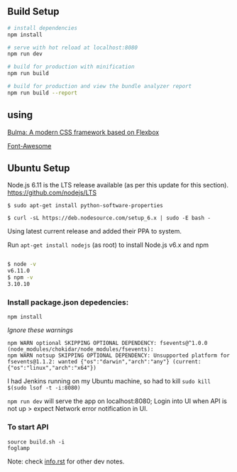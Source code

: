 
## Build Setup

``` bash
# install dependencies
npm install

# serve with hot reload at localhost:8080
npm run dev

# build for production with minification
npm run build

# build for production and view the bundle analyzer report
npm run build --report
```

## using

[Bulma: A modern CSS framework based on Flexbox](http://bulma.io/documentation/overview/start/)

[Font-Awesome](http://fontawesome.io/icons/)


## Ubuntu Setup

Node.js 6.11 is the LTS release available (as per this update for this section). https://github.com/nodejs/LTS

`$ sudo apt-get install python-software-properties`

`$ curl -sL https://deb.nodesource.com/setup_6.x | sudo -E bash -`

Using latest current release and added their PPA to system.

Run `apt-get install nodejs` (as root) to install Node.js v6.x and npm


``` bash

$ node -v
v6.11.0
$ npm -v
3.10.10

```
### Install package.json depedencies:

`npm install`


_Ignore these warnings_

```
npm WARN optional SKIPPING OPTIONAL DEPENDENCY: fsevents@^1.0.0 (node_modules/chokidar/node_modules/fsevents):
npm WARN notsup SKIPPING OPTIONAL DEPENDENCY: Unsupported platform for fsevents@1.1.2: wanted {"os":"darwin","arch":"any"} (current: {"os":"linux","arch":"x64"})
```


I had Jenkins running on my Ubuntu machine, so had to kill `sudo kill $(sudo lsof -t -i:8080)`

`npm run dev` will serve the app on localhost:8080; Login into UI when API is not up > expect Network error notification in UI.

### To start API

```
source build.sh -i
foglamp
```


Note: check [info.rst](info.rst) for other dev notes.
